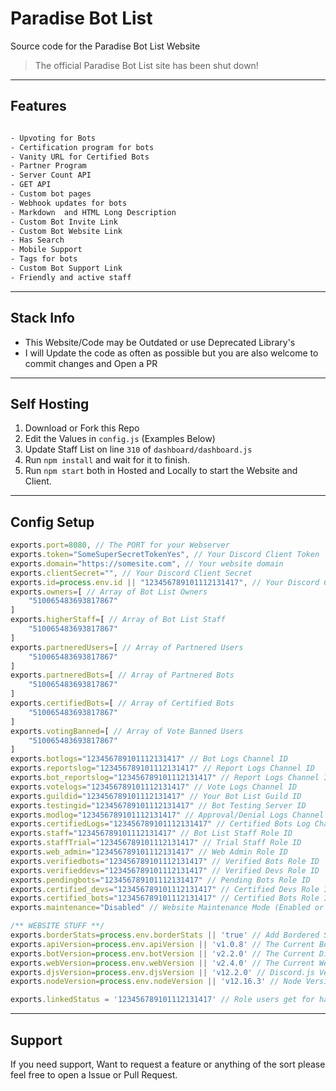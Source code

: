 # Paradise Bot List
Source code for the Paradise Bot List Website

> The official Paradise Bot List site has been shut down!

---

## Features
```css

- Upvoting for Bots
- Certification program for bots
- Vanity URL for Certified Bots
- Partner Program
- Server Count API
- GET API 
- Custom bot pages
- Webhook updates for bots 
- Markdown  and HTML Long Description
- Custom Bot Invite Link
- Custom Bot Website Link
- Has Search
- Mobile Support 
- Tags for bots
- Custom Bot Support Link
- Friendly and active staff

```

---

## Stack Info
- This Website/Code may be Outdated or use Deprecated Library's
- I will Update the code as often as possible but you are also welcome to commit changes and Open a PR

---

## Self Hosting
1. Download or Fork this Repo
2. Edit the Values in `config.js` (Examples Below)
3. Update Staff List on line `310` of `dashboard/dashboard.js`
4. Run `npm install` and wait for it to finish.
5. Run `npm start` both in Hosted and Locally to start the Website and Client.

---

## Config Setup
```js
exports.port=8080, // The PORT for your Webserver
exports.token="SomeSuperSecretTokenYes", // Your Discord Client Token
exports.domain="https://somesite.com", // Your website domain
exports.clientSecret="", // Your Discord Client Secret
exports.id=process.env.id || "123456789101112131417", // Your Discord Client ID
exports.owners=[ // Array of Bot List Owners
    "510065483693817867"
]
exports.higherStaff=[ // Array of Bot List Staff
    "510065483693817867"
]
exports.partneredUsers=[ // Array of Partnered Users
    "510065483693817867"
]
exports.partneredBots=[ // Array of Partnered Bots
    "510065483693817867"
]
exports.certifiedBots=[ // Array of Certified Bots
    "510065483693817867"
]
exports.votingBanned=[ // Array of Vote Banned Users
    "510065483693817867"
]
exports.botlogs="123456789101112131417" // Bot Logs Channel ID
exports.reportslog="123456789101112131417" // Report Logs Channel ID
exports.bot_reportslog="123456789101112131417" // Report Logs Channel ID
exports.votelogs="123456789101112131417" // Vote Logs Channel ID
exports.guildid="123456789101112131417" // Your Bot List Guild ID
exports.testingid="123456789101112131417" // Bot Testing Server ID
exports.modlog="123456789101112131417" // Approval/Denial Logs Channel ID
exports.certifiedLogs="123456789101112131417" // Certified Bots Log Channel ID
exports.staff="123456789101112131417" // Bot List Staff Role ID
exports.staffTrial="123456789101112131417" // Trial Staff Role ID
exports.web_admin="123456789101112131417" // Web Admin Role ID
exports.verifiedbots="123456789101112131417" // Verified Bots Role ID
exports.verifieddevs="123456789101112131417" // Verified Devs Role ID
exports.pendingbots="123456789101112131417" // Pending Bots Role ID
exports.certified_devs="123456789101112131417" // Certified Devs Role ID
exports.certified_bots="123456789101112131417" // Certified Bots Role ID
exports.maintenance="Disabled" // Website Maintenance Mode (Enabled or Disabled)

/** WEBSITE STUFF **/
exports.borderStats=process.env.borderStats || 'true' // Add Bordered Stats to the Stats Page
exports.apiVersion=process.env.apiVersion || 'v1.0.8' // The Current Bot List API Version
exports.botVersion=process.env.botVersion || 'v2.2.0' // The Current Discord Bot Version
exports.webVersion=process.env.webVersion || 'v2.4.0' // The Current Website Version
exports.djsVersion=process.env.djsVersion || 'v12.2.0' // Discord.js Version
exports.nodeVersion=process.env.nodeVersion || 'v12.16.3' // Node Version

exports.linkedStatus = '123456789101112131417' // Role users get for having your Domain in their status 
```
---

## Support
If you need support, Want to request a feature or anything of the sort please feel free to open a Issue or Pull Request.

